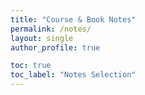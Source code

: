 ```yaml
---
title: "Course & Book Notes"
permalink: /notes/
layout: single
author_profile: true

toc: true
toc_label: "Notes Selection"
---
```

